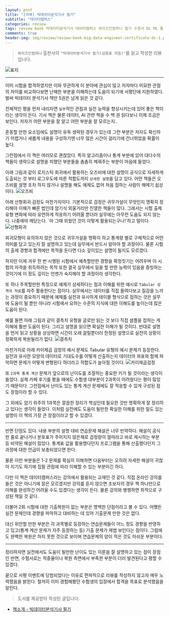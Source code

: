 ```yaml
---  
layout: post  
title: "[리뷰] 빅데이터분석기사 필기"  
subtitle: "데이터캠퍼스"  
categories: review  
tags: review book 빅데이터분석기사 데이터캠퍼스 와이즈인컴퍼니 필기 수험서 DL ML 통계 분석  모의고사  
comments: true  
header-img: img/review/review-book-big-data-engineer-certificate-dc-1.png
---  
```

  
> `와이즈인컴퍼니` 출판사의 `"빅데이터분석기사 필기(김원표 지음)"`를 읽고 작성한 리뷰입니다.  

![표지](https://theorydb.github.io/assets/img/review/review-book-big-data-engineer-certificate-dc-1.png)  

---

이미 시험을 합격하였지만 이와 무관하게 이 분야에 관심이 많고 저자마다 미묘한 관점의 차이를 비교하다보면 난해한 부분을 이해하는데 도움이 되기에 서평단에 지원하였다. 벌써 빅데이터 분석기사 책만 5권은 넘게 읽은 것 같다.

전체적인 평을 먼저 내리자면 `실무`적인 관점과 실전 능력을 향상시키는데 있어 좋은 책이라는 생각이 든다. 기사 책은 물론 데이터, AI 관련 책을 수 백 권 읽다보니 이제 조금은 보인다. 저자가 어떤 부분을 잘 알고 어떤 부분을 잘 모르는지.. 

혼동할 만한 요소임에도 설명이 유독 생략된 경우가 있는데 그런 부분은 저자도 확신하기 어렵거나 새롭게 내용을 구성하기엔 너무 많은 시간이 걸리기에 건너뛰었을 확률이 높다. 

그런점에서 이 책은 여러모로 괜찮았다. 특히 알고리즘이나 통계 부분에 있어 대다수의 책들이 생략으로 설명을 피했던 부분들을 촘촘히 메꿔주는 부분이 마음에 들었다. 

아래 그림과 같이 로지스틱 회귀에서 활용하는 오즈비에 대한 설명이 공식으로 자세하게 도출되는 것 부터 로그우도에 따른 적합도까지 `상세한 설명`을 담고 있다. 어떤 책들은 오즈비를 설명 조차 하지 않거나 설명을 해도 예제도 없어 처음 접하는 사람이 해메기 쉽상이다.
![오즈비](https://theorydb.github.io/assets/img/review/review-book-big-data-engineer-certificate-dc-2.png)

아래 선형회귀 검정도 마찬가지이다. 기본적으로 검정은 귀무가설이 무엇인지 명확히 정리해야 이해가 빠른 법인데 암기식 외울거리만 진열한 책들이 많다. 그래서는 시험 출제 유형 변화에 따라 유연하게 적응하기 어려울 뿐더러 실무에는 아무런 도움도 되지 않는다. 나중에야 깨닫는다. `아 그때 외웠던 것이 이렇게 활용되는구나!'하고 말이다. 
![선형회귀](https://theorydb.github.io/assets/img/review/review-book-big-data-engineer-certificate-dc-4.png)

회귀모형이 유의하지 않은 것으로 귀무가설을 명확히 하고 통계량 별로 구체적으로 어떤 의미를 담고 있는지 잘 설명하고 있는데 실무에서 반드시 알아야 할 과정이다. 물론 시험의 출제 경향과 합격에만 목적을 둔다면 다소 깊이있는 설명이 될지도 모르겠다. 

하지만 이제 겨우 한 번 시행된 시험에서 예측할만한 경향을 확정짓기는 어려우며 이 시험의 자격을 취득하려는 목적 또한 결국 실무에서 일을 할 만한 능력이 있음을 증빙하는 것이기에 이 정도 깊이는 언젠가 숙지해야 할 과정이라 생각한다.

또 하나 주목할만한 특징으로 예제가 상세하다는 점과 이해를 위한 예시로 `Tabular 성격의 자료`를 자주 활용한다는 점이다. 실무에서는 데이터를 직접 들여다보고 질감을 느끼는 과정이 중요하기 때문에 예제를 실전과 유사하게 테이블 형식으로 접하는 것은 실무에 도움이 될 뿐만 아니라 시험에서 요하는 수준의 지식에 대한 이해도를 높이는데 많은 도움이 된다. 

예를 들면 아래 그림과 같이 결측치 유형을 글로만 읽는 것 보다 직접 샘플을 접하는 게 이해에 훨씬 도움이 된다. 그리고 설명을 읽으면 확실한 이해가 될 것이다. 반대로 설명을 먼저 읽고 상황을 상상하면 시간이 오래 걸릴뿐더러 한정된 설명으로 실전의 상황이 정확하게 복원될리가 없다.
![결측치](https://theorydb.github.io/assets/img/review/review-book-big-data-engineer-certificate-dc-3.png)

마찬가지로 아래 카이제곱 검정의 예시 문제도 Tabular 유형의 예시 문제가 등장한다. 실전과 유사한 모양의 데이터로 기대도수를 어떻게 산출하는지 데이터의 좌표와 함께 파악하면 문제가 어떻게 변형된다 하더라고 적합도가 높아질 것이다. 
![카이제곱검정](https://theorydb.github.io/assets/img/review/review-book-big-data-engineer-certificate-dc-5.png)

또 `2과목 통계 계산` 문제가 앞으로의 난이도를 조절하는 중요한 키가 될 것이라는 생각이 들었다. 실제 카페 후기를 봤을 때에도 수험생 대부분이 2과목이 어려웠다는 평이 많았기 때문이다. 그런점에서 난이도 있는 통계 계산 문제에도 잘 적응할 수 있게 구성된 점도 장점이라 할 수 있다.

그 외에도 암기 위주의 1과목은 깔끔한 정리가 핵심인데 필요한 것만 명확하게 잘 정리하고 있다는 생각이 들었다. 이처럼 실전에도 도움이 될만한 확실한 이해를 위한 밀도 있는 설명이 이 책의 가장 큰 장점이라고 할 수 있겠다.

---

반면 단점도 있다. 내용 부분의 설명 대비 연습문제 해설은 너무 빈약하다. 해설이 공식 한 줄로 끝나거나 분포표가 주어지지 않은채로 검정량이 얼마라고 바로 제시하는 부분 등 비약된 해설이 많았다. 통계표 값을 활용했다던지 프로그램을 통해 산출했다던지 그 과정에 대한 언급이 보충되었으면 한다.

물론 이런 부분들은 1-2 문제를 확실히 이해하면 다음부터는 오히려 자세한 해설이 귀찮아 지기도 하기에 집필 관점에 따라 이해할 수 있는 부분이긴 하다.

다만 이 책은 데이터캠퍼스라는 강의에서 활용되는 교재인 것 같다. 직접 온라인 강의를 들은 것은 아니기에 잘은 모르겠지만 강의를 듣지 않으면 초보자의 경우 책 하나만으로 이해를 완성하긴 어려울 수도 있겠다는 생각이 든다. 물론 강의와 병행하면 최적으로 구성된 책일 것 같다.

더불어 2회 시험에 대한 기출복원이 없는 부분은 명백한 단점이라고 볼 수 있다. 어쨌든 실전 문제인데 경향을 파악하고 대비하는 데 있어 기출문제 만한 것은 없다. 

대신 위안할 만한 부분은 각 과목별로 등장하는 연습문제들이 어느 정도 경향을 반영하고 있고(통계 계산 문제가 자주 등장하는 등) 기출 문제가 제법 보인다는 점이다. 그럼에도 완벽한 복원은 하지 못한 것으로 보이며 연습문제의 양이 적은 것도 아쉬운 부분이다. 

---

정리하자면 실전에서도 도움이 될만한 난이도 있는 이론을 잘 설명하고 있는 점이 장점인 반면, 수험서로는 적중율이나 복원 측면에서 부족한 부분이 더러 발견된다고 평할 수 있겠다.

끝으로 서평 이벤트에 당첨되었다는 이유로 편파적으로 리뷰를 작성하지 않고자 매우 노력했음을 밝힌다. 철저히 이미 경험해봤던 수험생의 입장에서 합격을 목표로 분석했음을 알린다. 

> 도서를 제공받아 작성된 글입니다.

* [책소개 - 빅데이터분석기사 필기](http://www.kyobobook.co.kr/product/detailViewKor.laf?ejkGb=KOR&mallGb=KOR&barcode=9791189507459&orderClick=LAG&Kc=)

